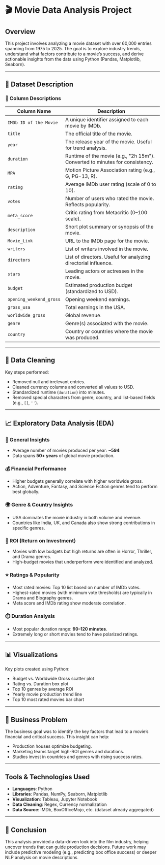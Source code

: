 # 🎬 Movie Data Analysis Project

## Overview
This project involves analyzing a movie dataset with over 60,000 entries spanning from 1975 to 2025. The goal is to explore industry trends, understand what factors contribute to a movie’s success, and derive actionable insights from the data using Python (Pandas, Matplotlib, Seaborn).

---

## 📁 Dataset Description

### 🧾 Column Descriptions

| **Column Name**             | **Description**                                                                 |
|----------------------------|---------------------------------------------------------------------------------|
| `IMDb ID of the Movie`     | A unique identifier assigned to each movie by IMDb.                            |
| `title`                    | The official title of the movie.                                               |
| `year`                     | The release year of the movie. Useful for trend analysis.                      |
| `duration`                 | Runtime of the movie (e.g., "2h 15m"). Converted to minutes for consistency.   |
| `MPA`                      | Motion Picture Association rating (e.g., G, PG-13, R).                         |
| `rating`                   | Average IMDb user rating (scale of 0 to 10).                                   |
| `votes`                    | Number of users who rated the movie. Reflects popularity.                      |
| `meta_score`               | Critic rating from Metacritic (0–100 scale).                                   |
| `description`              | Short plot summary or synopsis of the movie.                                   |
| `Movie_Link`               | URL to the IMDb page for the movie.                                            |
| `writers`                  | List of writers involved in the movie.                                         |
| `directors`                | List of directors. Useful for analyzing directorial influence.                 |
| `stars`                    | Leading actors or actresses in the movie.                                      |
| `budget`                   | Estimated production budget (standardized to USD).                             |
| `opening_weekend_gross`    | Opening weekend earnings.                                                      |
| `gross_usa`                | Total earnings in the USA.                                                     |
| `worldwide_gross`          | Global revenue.                                                                |
| `genre`                    | Genre(s) associated with the movie.                                            |
| `country`                  | Country or countries where the movie was produced.                             |

---

## 🧹 Data Cleaning

Key steps performed:
- Removed null and irrelevant entries.
- Cleaned currency columns and converted all values to USD.
- Standardized runtime (`duration`) into minutes.
- Removed special characters from genre, country, and list-based fields (e.g., `[]`, `''`).

---

## 📈 Exploratory Data Analysis (EDA)

### 🎥 General Insights
- Average number of movies produced per year: **~594**
- Data spans **50+ years** of global movie production.
  
### 💰 Financial Performance
- Higher budgets generally correlate with higher worldwide gross.
- Action, Adventure, Fantasy, and Science Fiction genres tend to perform best globally.

### 🌍 Genre & Country Insights
- USA dominates the movie industry in both volume and revenue.
- Countries like India, UK, and Canada also show strong contributions in specific genres.

### 🎯 ROI (Return on Investment)
- Movies with low budgets but high returns are often in Horror, Thriller, and Drama genres.
- High-budget movies that underperform were identified and analyzed.

### ⭐ Ratings & Popularity
- Most rated movies: Top 10 list based on number of IMDb votes.
- Highest-rated movies (with minimum vote thresholds) are typically in Drama and Biography genres.
- Meta score and IMDb rating show moderate correlation.

### ⏱️ Duration Analysis
- Most popular duration range: **90–120 minutes**.
- Extremely long or short movies tend to have polarized ratings.

---

## 📊 Visualizations

Key plots created using Python:
- Budget vs. Worldwide Gross scatter plot
- Rating vs. Duration box plot
- Top 10 genres by average ROI
- Yearly movie production trend line
- Top 10 most rated movies bar chart

---

## 📌 Business Problem

The business goal was to identify the key factors that lead to a movie’s financial and critical success. This insight can help:

- Production houses optimize budgeting.
- Marketing teams target high-ROI genres and durations.
- Studios invest in countries and genres with rising success rates.

---

## Tools & Technologies Used

- **Languages**: Python
- **Libraries**: Pandas, NumPy, Seaborn, Matplotlib
- **Visualization**: Tableau, Jupyter Notebook
- **Data Cleaning**: Regex, Currency normalization
- **Data Source**: IMDb, BoxOfficeMojo, etc. (dataset already aggregated)

---

## 📌 Conclusion

This analysis provided a data-driven look into the film industry, helping uncover trends that can guide production decisions. Future work may include predictive modeling (e.g., predicting box office success) or deeper NLP analysis on movie descriptions.




